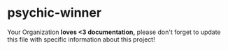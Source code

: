 # psychic-winner
Your Organization **loves <3 documentation,** please don't forget to update this file with specific information about this project!
